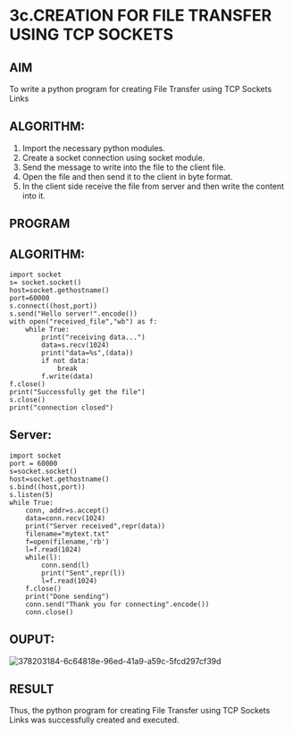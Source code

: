 # 3c.CREATION FOR FILE TRANSFER USING TCP SOCKETS
## AIM
To write a python program for creating File Transfer using TCP Sockets Links
## ALGORITHM:
1. Import the necessary python modules.
2. Create a socket connection using socket module.
3. Send the message to write into the file to the client file.
4. Open the file and then send it to the client in byte format.
5. In the client side receive the file from server and then write the content into it.
## PROGRAM
## ALGORITHM:
```
import socket
s= socket.socket()
host=socket.gethostname()
port=60000
s.connect((host,port))
s.send("Hello server!".encode())
with open("received_file","wb") as f:
    while True:
        print("receiving data...")
        data=s.recv(1024)
        print("data=%s",(data))
        if not data:
            break
        f.write(data)
f.close()
print("Successfully get the file")
s.close()
print("connection closed")
```
## Server:
```
import socket
port = 60000
s=socket.socket()
host=socket.gethostname()
s.bind((host,port))
s.listen(5)
while True:
    conn, addr=s.accept()
    data=conn.recv(1024)
    print("Server received",repr(data))
    filename="mytext.txt"
    f=open(filename,'rb')
    l=f.read(1024)
    while(l):
        conn.send(l)
        print("Sent",repr(l))
        l=f.read(1024)
    f.close()
    print("Done sending")
    conn.send("Thank you for connecting".encode())
    conn.close()
```


## OUPUT:
![378203184-6c64818e-96ed-41a9-a59c-5fcd297cf39d](https://github.com/user-attachments/assets/4042666a-4e4f-46e1-ab8d-d445d836044e)


## RESULT
Thus, the python program for creating File Transfer using TCP Sockets Links was 
successfully created and executed.
